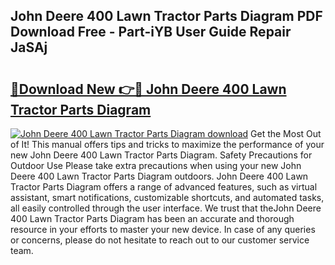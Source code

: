 ## John Deere 400 Lawn Tractor Parts Diagram PDF Download Free - Part-iYB User Guide Repair JaSAj

# <h2><a href="http://dfkf7zq.blite.top/?on=John+Deere+400+Lawn+Tractor+Parts+Diagram">🔗Download New 👉🔴 John Deere 400 Lawn Tractor Parts Diagram</a></h2>

[![John Deere 400 Lawn Tractor Parts Diagram download](https://i.imgur.com/lujVjoI.png)](http://dfkf7zq.blite.top/?on=John+Deere+400+Lawn+Tractor+Parts+Diagram)
Get the Most Out of It! This manual offers tips and tricks to maximize the performance of your new John Deere 400 Lawn Tractor Parts Diagram. Safety Precautions for Outdoor Use Please take extra precautions when using your new John Deere 400 Lawn Tractor Parts Diagram outdoors. John Deere 400 Lawn Tractor Parts Diagram offers a range of advanced features, such as virtual assistant, smart notifications, customizable shortcuts, and automated tasks, all easily controlled through the user interface. We trust that theJohn Deere 400 Lawn Tractor Parts Diagram has been an accurate and thorough resource in your efforts to master your new device. In case of any queries or concerns, please do not hesitate to reach out to our customer service team.
